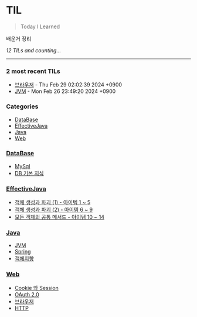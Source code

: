 # TIL
> Today I Learned

배운거 정리


_12 TILs and counting..._

---

### 2 most recent TILs

- [브라우저](Web/browser.md) - Thu Feb 29 02:02:39 2024 +0900
- [JVM](Java/JVM.md) - Mon Feb 26 23:49:20 2024 +0900

### Categories

- [DataBase](#DataBase)
- [EffectiveJava](#EffectiveJava)
- [Java](#Java)
- [Web](#Web)

### [DataBase](#DataBase)
- [MySql](DataBase/mysql.md)
- [DB 기본 지식](DataBase/기본지식.md)

### [EffectiveJava](#EffectiveJava)
- [객체 생성과 파괴 (1) - 아이템 1 ~ 5](EffectiveJava/ItemOneToFive.md)
- [객체 생성과 파괴 (2) - 아이템 6 ~ 9](EffectiveJava/ItemSixToNine.md)
- [모든 객체의 공통 메서드 - 아이템 10 ~ 14](EffectiveJava/ItemTenToFour.md)

### [Java](#Java)
- [JVM](Java/JVM.md)
- [Spring](Java/Spring.md)
- [객체지향](Java/객체지향.md)

### [Web](#Web)
- [Cookie 와 Session](Web/Cookie&Session.md)
- [OAuth 2.0](Web/OAuth.md)
- [브라우저](Web/browser.md)
- [HTTP](Web/http.md)

[1]: https://simonwillison.net/2020/Apr/20/self-rewriting-readme/
[2]: https://github.com/jbranchaud/til

